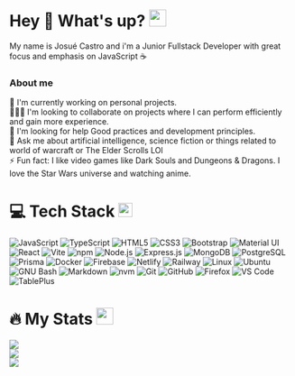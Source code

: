 # Hey 👋 What's up? <img src="https://media.giphy.com/media/WUlplcMpOCEmTGBtBW/giphy.gif" width="30">
My name is Josué Castro and i'm a Junior Fullstack Developer with great focus and emphasis on JavaScript ☕
### About me
🔭 I'm currently working on personal projects.<br>🧑‍🤝‍🧑 I'm looking to collaborate on projects where I can perform efficiently and gain more experience.<br>🤝 I'm looking for help Good practices and development principles.<br>💬 Ask me about artificial intelligence, science fiction or things related to world of warcraft or The Elder Scrolls LOl<br>⚡ Fun fact: I like video games like Dark Souls and Dungeons & Dragons. I love the Star Wars universe and watching anime.

# 💻 Tech Stack <img src="https://media2.giphy.com/media/QssGEmpkyEOhBCb7e1/giphy.gif?cid=ecf05e47a0n3gi1bfqntqmob8g9aid1oyj2wr3ds3mg700bl&rid=giphy.gif" width ="25">
![JavaScript](https://img.shields.io/badge/JavaScript-%23F7DF1E?style=for-the-badge&logo=javascript&logoColor=black) ![TypeScript](https://img.shields.io/badge/TypeScript-%233178C6?style=for-the-badge&logo=typescript&logoColor=white) ![HTML5](https://img.shields.io/badge/HTML5-%23E34F26?style=for-the-badge&logo=html5&logoColor=white) ![CSS3](https://img.shields.io/badge/CSS3-%231572B6?style=for-the-badge&logo=css3&logoColor=white) ![Bootstrap](https://img.shields.io/badge/Bootstrap-%237952B3?style=for-the-badge&logo=bootstrap&logoColor=white) ![Material UI](https://img.shields.io/badge/Material%20UI-%23007FFF?style=for-the-badge&logo=mui&logoColor=white) ![React](https://img.shields.io/badge/react-%2320232a.svg?style=for-the-badge&logo=react&logoColor=%2361DAFB) ![Vite](https://img.shields.io/badge/vite-%23646CFF.svg?style=for-the-badge&logo=vite&logoColor=white) ![npm](https://img.shields.io/badge/npm-%23CB3837?style=for-the-badge&logo=npm&logoColor=white) ![Node.js](https://img.shields.io/badge/Node.js-%235FA04E?style=for-the-badge&logo=nodedotjs&logoColor=green&color=gray) ![Express.js](https://img.shields.io/badge/express.js-%23404d59.svg?style=for-the-badge&logo=express&logoColor=%2361DAFB) ![MongoDB](https://img.shields.io/badge/MongoDB-%2347A248?style=for-the-badge&logo=mongodb&logoColor=white) ![PostgreSQL](https://img.shields.io/badge/postgresql-%234169E1?style=for-the-badge&logo=postgresql&logoColor=white) ![Prisma](https://img.shields.io/badge/Prisma-%232D3748?style=for-the-badge&logo=prisma&logoColor=white) ![Docker](https://img.shields.io/badge/Docker-%232496ED?style=for-the-badge&logo=docker&logoColor=white) ![Firebase](https://img.shields.io/badge/Firebase-%23DD2C00?style=for-the-badge&logo=firebase&logoColor=yellow) ![Netlify](https://img.shields.io/badge/netlify-%23000000.svg?style=for-the-badge&logo=netlify&logoColor=#00C7B7) ![Railway](https://img.shields.io/badge/Railway-%230B0D0E?style=for-the-badge&logo=railway) ![Linux](https://img.shields.io/badge/Linux-%23FCC624?style=for-the-badge&logo=linux&logoColor=black) ![Ubuntu](https://img.shields.io/badge/Ubuntu-%23E95420?style=for-the-badge&logo=ubuntu&logoColor=white) ![GNU Bash](https://img.shields.io/badge/GNU%20Bash-%230E353D?style=for-the-badge&logo=gnubash&logoColor=white) ![Markdown](https://img.shields.io/badge/Markdown-%23000000?style=for-the-badge&logo=markdown&logoColor=white) ![nvm](https://img.shields.io/badge/nvm-%23171920?style=for-the-badge&logo=nvm&logoColor=%235FA04E) ![Git](https://img.shields.io/badge/Git-%23F05032?style=for-the-badge&logo=git&logoColor=white) ![GitHub](https://img.shields.io/badge/github-%23181717?style=for-the-badge&logo=github&logoColor=white) ![Firefox](https://img.shields.io/badge/Firefox-%23FF7139?style=for-the-badge&logo=firefox&logoColor=white) ![VS Code](https://img.shields.io/badge/VS%20Code-%23147EFB?style=for-the-badge&logo=VS%20Code&logoColor=white) ![TablePlus](https://img.shields.io/badge/TablePlus-%23FABF15?style=for-the-badge&logo=TablePLus&logoColor=white)

# 🔥 My Stats <img src="https://media.giphy.com/media/iY8CRBdQXODJSCERIr/giphy.gif" width="30px">
![](https://github-readme-stats.vercel.app/api?username=Aleejandro26&theme=monokai&hide_border=false&include_all_commits=true&count_private=true)<br/>
![](https://github-readme-streak-stats.herokuapp.com/?user=Aleejandro26&theme=monokai&hide_border=false)<br/>
![](https://github-readme-stats.vercel.app/api/top-langs/?username=Aleejandro26&theme=monokai&hide_border=false&include_all_commits=true&count_private=true&layout=compact)
